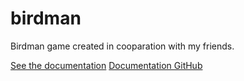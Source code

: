 # birdman
Birdman game created in cooparation with my friends. 

[See the documentation](https://kamreo.github.io/birdman-documentation/#/concept)
[Documentation GitHub](https://github.com/kamreo/birdman-documentation)
